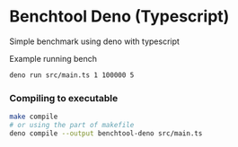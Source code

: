 # Benchtool Deno (Typescript)
Simple benchmark using deno with typescript

Example running bench
```bash
deno run src/main.ts 1 100000 5
```

### Compiling to executable
```bash
make compile
# or using the part of makefile
deno compile --output benchtool-deno src/main.ts
```
